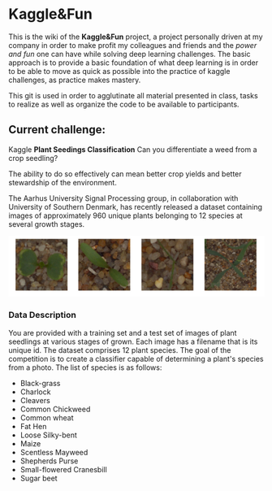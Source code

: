 # Kaggle&Fun
This is the wiki of the __Kaggle&Fun__ project, a project personally driven at my company in order to make profit my colleagues and friends and the _power and fun_ one can have while solving deep learning challenges. The basic approach is to provide a basic foundation of what deep learning is in order to be able to move as quick as possible into the practice of kaggle challenges, as practice makes mastery. 

This git is used in order to agglutinate all material presented in class, tasks to realize as well as organize the code to be available to participants.

## Current challenge:
Kaggle __Plant Seedings Classification__ 
Can you differentiate a weed from a crop seedling?

The ability to do so effectively can mean better crop yields and better stewardship of the environment.

The Aarhus University Signal Processing group, in collaboration with University of Southern Denmark, has recently released a dataset containing images of approximately 960 unique plants belonging to 12 species at several growth stages.

[image]: images/seedings.png
![plant_seedings][image]

### Data Description
You are provided with a training set and a test set of images of plant seedlings at various stages of grown. Each image has a filename that is its unique id. The dataset comprises 12 plant species. The goal of the competition is to create a classifier capable of determining a plant's species from a photo. The list of species is as follows:
- Black-grass
- Charlock
- Cleavers
- Common Chickweed
- Common wheat
- Fat Hen
- Loose Silky-bent
- Maize
- Scentless Mayweed
- Shepherds Purse
- Small-flowered Cranesbill
- Sugar beet
